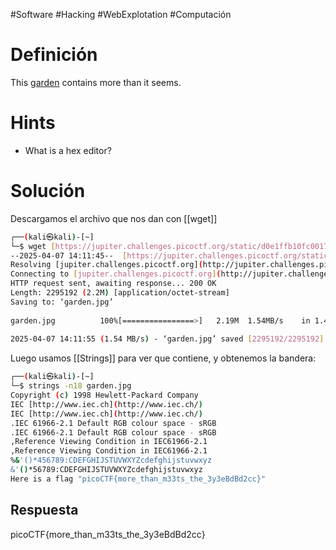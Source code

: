 #Software #Hacking #WebExplotation #Computación 
# Definición
This [garden](https://jupiter.challenges.picoctf.org/static/d0e1ffb10fc0017c6a82c57900f3ffe3/garden.jpg) contains more than it seems.
# Hints
- What is a hex editor?
# Solución
Descargamos el archivo que nos dan con [[wget]]  

```bash
┌──(kali㉿kali)-[~]  
└─$ wget [https://jupiter.challenges.picoctf.org/static/d0e1ffb10fc0017c6a82c57900f3ffe3/garden.jpg](https://jupiter.challenges.picoctf.org/static/d0e1ffb10fc0017c6a82c57900f3ffe3/garden.jpg)  
--2025-04-07 14:11:45--  [https://jupiter.challenges.picoctf.org/static/d0e1ffb10fc0017c6a82c57900f3ffe3/garden.jpg](https://jupiter.challenges.picoctf.org/static/d0e1ffb10fc0017c6a82c57900f3ffe3/garden.jpg)  
Resolving [jupiter.challenges.picoctf.org](http://jupiter.challenges.picoctf.org/) ([jupiter.challenges.picoctf.org](http://jupiter.challenges.picoctf.org/))... 3.131.60.8  
Connecting to [jupiter.challenges.picoctf.org](http://jupiter.challenges.picoctf.org/) ([jupiter.challenges.picoctf.org](http://jupiter.challenges.picoctf.org/))|3.131.60.8|:443... connected.  
HTTP request sent, awaiting response... 200 OK  
Length: 2295192 (2.2M) [application/octet-stream]  
Saving to: ‘garden.jpg’  
  
garden.jpg          100%[================>]   2.19M  1.54MB/s    in 1.4s      
  
2025-04-07 14:11:55 (1.54 MB/s) - ‘garden.jpg’ saved [2295192/2295192]
```

Luego usamos [[Strings]] para ver que contiene, y obtenemos la bandera:

```bash
┌──(kali㉿kali)-[~]  
└─$ strings -n18 garden.jpg                
Copyright (c) 1998 Hewlett-Packard Company  
IEC [http://www.iec.ch](http://www.iec.ch/)  
IEC [http://www.iec.ch](http://www.iec.ch/)  
.IEC 61966-2.1 Default RGB colour space - sRGB  
.IEC 61966-2.1 Default RGB colour space - sRGB  
,Reference Viewing Condition in IEC61966-2.1  
,Reference Viewing Condition in IEC61966-2.1  
%&'()*456789:CDEFGHIJSTUVWXYZcdefghijstuvwxyz  
&'()*56789:CDEFGHIJSTUVWXYZcdefghijstuvwxyz  
Here is a flag "picoCTF{more_than_m33ts_the_3y3eBdBd2cc}"
```
## Respuesta
picoCTF{more_than_m33ts_the_3y3eBdBd2cc}